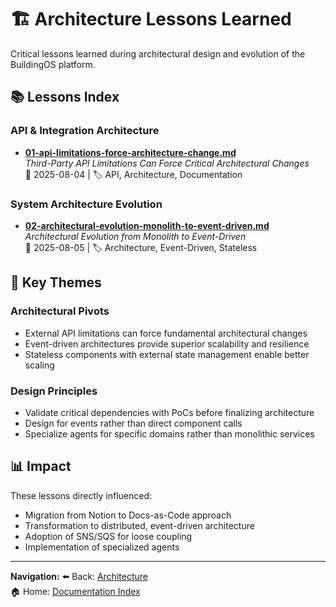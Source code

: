 # 🏗️ Architecture Lessons Learned

Critical lessons learned during architectural design and evolution of the BuildingOS platform.

## 📚 Lessons Index

### API & Integration Architecture
- **[01-api-limitations-force-architecture-change.md](01-api-limitations-force-architecture-change.md)**  
  *Third-Party API Limitations Can Force Critical Architectural Changes*  
  📅 2025-08-04 | 🏷️ API, Architecture, Documentation

### System Architecture Evolution
- **[02-architectural-evolution-monolith-to-event-driven.md](02-architectural-evolution-monolith-to-event-driven.md)**  
  *Architectural Evolution from Monolith to Event-Driven*  
  📅 2025-08-05 | 🏷️ Architecture, Event-Driven, Stateless

## 🎯 Key Themes

### **Architectural Pivots**
- External API limitations can force fundamental architectural changes
- Event-driven architectures provide superior scalability and resilience
- Stateless components with external state management enable better scaling

### **Design Principles**
- Validate critical dependencies with PoCs before finalizing architecture
- Design for events rather than direct component calls
- Specialize agents for specific domains rather than monolithic services

## 📊 Impact

These lessons directly influenced:
- Migration from Notion to Docs-as-Code approach
- Transformation to distributed, event-driven architecture
- Adoption of SNS/SQS for loose coupling
- Implementation of specialized agents

---

**Navigation:**
⬅️ Back: [Architecture](../README.md)  
🏠 Home: [Documentation Index](../../README.md)
